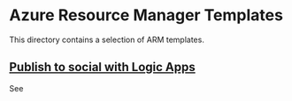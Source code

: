 # Azure Resource Manager Templates #
This directory contains a selection of ARM templates.

## [Publish to social with Logic Apps](publish-to-social-with-logic-apps/azuredeploy.json) ##
See [](https://blog.peterschen.de/publish-to-social-with-logic-apps/)
